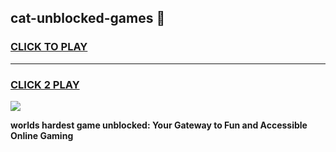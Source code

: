 
## cat-unblocked-games 👋
<h3>
<a href="https://premium.freeplayer.one?title=cat-unblocked-games&ref=14F">CLICK TO PLAY</a></h3>
<hr>

<h3>
<a href="https://premium.freeplayer.one?title=cat-unblocked-games&ref=14F">CLICK 2 PLAY</a>
  
</h3>

<a href="https://premium.freeplayer.one?title=cat-unblocked-games&ref=12F/"><img src="https://clearcache.store/games.png"></a>


**worlds hardest game unblocked: Your Gateway to Fun and Accessible Online Gaming**
